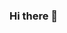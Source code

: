### Hi there 👋

<!--
**Kheijhackt/Kheijhackt** is a ✨ _special_ ✨ repository because its `README.md` (this file) appears on your GitHub profile.

Here are some ideas to get you started:

- 🔭 I’m a student, currently taking BS Major in Computer Engineering
- 🌱 I’m currently learning the C++ programming language
- 👯 I’m looking to collaborate for my project, a mobile application.
- 🤔 I’m looking for help with android and ios developer
- 💬 Ask me about anything
- 📫 How to reach me: ...
- 😄 Pronouns: ...
- ⚡ Fun fact: ...
-->
